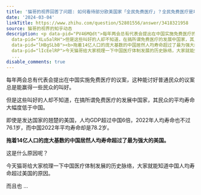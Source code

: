 ```yaml
---
title: '猫哥的视界回答了问题: 如何看待部分欧美国家「全民免费医疗」？全民免费医疗是坏事还是好事？'
date: '2024-03-04'
linkTitle: https://www.zhihu.com/question/52801556/answer/3418321958
source: 猫哥的视界的知乎动态
description: <p data-pid="PV46MQdt">每年两会总有代表会提出在中国实施免费医疗的议案，这种能讨好普通民众的议案总是能赢得一些民众的叫好。</p><p
  data-pid="XLu5alRH">但是这些叫好的人却不知道，在搞所谓免费医疗的发展中国家，其民众的平均寿命大幅度低于中国。</p><p data-pid="oC_keo31">即使是发达国家的翘楚的美国，人均GDP超过中国6倍，2022年人均寿命也不过76.1岁，而中国2022年平均寿命却是78.2岁。</p><p
  data-pid="lHBgSLbB"><b>拖着14亿人口的庞大基数的中国居然人均寿命超过了最为强大的美国。</b></p><p data-pid="KOXuOcyN">这是什么原因呢？</p><p
  data-pid="lIcEelRP">今天猫哥给大家梳理一下中国医疗体制发展的历史脉络，大家就能知道中国人均寿命超过美国的原因。</p><p data-pid="p3iIxDp9">而且也
  ...
disable_comments: true
---
```

<p data-pid="PV46MQdt">每年两会总有代表会提出在中国实施免费医疗的议案，这种能讨好普通民众的议案总是能赢得一些民众的叫好。</p><p data-pid="XLu5alRH">但是这些叫好的人却不知道，在搞所谓免费医疗的发展中国家，其民众的平均寿命大幅度低于中国。</p><p data-pid="oC_keo31">即使是发达国家的翘楚的美国，人均GDP超过中国6倍，2022年人均寿命也不过76.1岁，而中国2022年平均寿命却是78.2岁。</p><p data-pid="lHBgSLbB"><b>拖着14亿人口的庞大基数的中国居然人均寿命超过了最为强大的美国。</b></p><p data-pid="KOXuOcyN">这是什么原因呢？</p><p data-pid="lIcEelRP">今天猫哥给大家梳理一下中国医疗体制发展的历史脉络，大家就能知道中国人均寿命超过美国的原因。</p><p data-pid="p3iIxDp9">而且也 ...
